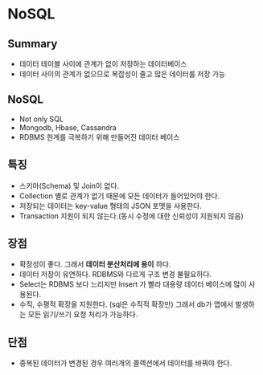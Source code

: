 # NoSQL

## Summary
- 데이터 테이블 사이에 관계가 없이 저장하는 데이터베이스
- 데이터 사이의 관계가 없으므로 복잡성이 줄고 많은 데이터를 저장 가능


## NoSQL
- Not only SQL
- Mongodb, Hbase, Cassandra
- RDBMS 한계를 극복하기 위해 만들어진 데이터 베이스

## 특징
- 스키마(Schema) 및 Join이 없다.
- Collection 별로 관계가 없기 때문에 모든 데이터가 들어있어야 한다.
- 저장되는 데이터는 key-value 형태의 JSON 포멧을 사용한다.
- Transaction 지원이 되지 않는다.(동시 수정에 대한 신뢰성이 지원되지 않음)

## 장점
- 확장성이 좋다. 그래서 **데이터 분산처리에 용이** 하다.
- 데이터 저장이 유연하다. RDBMS와 다르게 구조 변경 불필요하다.
- Select는 RDBMS 보다 느리지만 Insert 가 빨라 대용량 데이터 베이스에 많이 사용된다.
- 수직, 수평적 확장을 지원한다. (sql은 수직적 확장만) 그래서 db가 앱에서 발생하는 모든 읽기/쓰기 요청 처리가 가능하다.

## 단점
- 중복된 데이터가 변경된 경우 여러개의 콜렉션에서 데이터를 바꿔야 한다.

